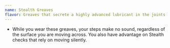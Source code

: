 ```yaml
---
name: Stealth Greaves
flavor: Greaves that secrete a highly advanced lubricant in the joints.
---
```

- While you wear these greaves, your steps make no sound, regardless of the surface you are moving 
across. You also have advantage on Stealth checks that rely on moving silently.